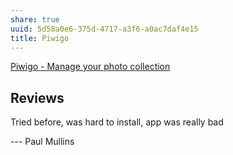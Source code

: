 ```yaml
---
share: true
uuid: 5d58a0e6-375d-4717-a3f6-a0ac7daf4e15
title: Piwigo
---
```

[Piwigo - Manage your photo collection](https://piwigo.org/)

## Reviews

Tried before, was hard to install, app was really bad

--- Paul Mullins